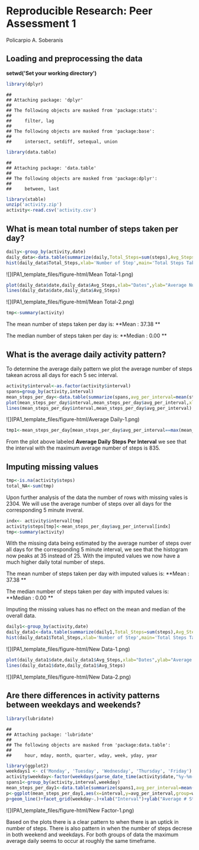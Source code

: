 # Reproducible Research: Peer Assessment 1
Policarpio A. Soberanis  


## Loading and preprocessing the data
**setwd('Set your working directory')**

```r
library(dplyr)
```

```
## 
## Attaching package: 'dplyr'
## 
## The following objects are masked from 'package:stats':
## 
##     filter, lag
## 
## The following objects are masked from 'package:base':
## 
##     intersect, setdiff, setequal, union
```

```r
library(data.table)
```

```
## 
## Attaching package: 'data.table'
## 
## The following objects are masked from 'package:dplyr':
## 
##     between, last
```

```r
library(xtable)
unzip('activity.zip')
activity<-read.csv('activity.csv')
```

## What is mean total number of steps taken per day?

```r
daily<-group_by(activity,date)
daily_data<-data.table(summarize(daily,Total_Steps=sum(steps),Avg_Steps=mean(steps),Median_Steps=median(steps)))
hist(daily_data$Total_Steps,xlab='Number of Step',main='Total Steps Taken Daily')
```

![](PA1_template_files/figure-html/Mean Total-1.png) 

```r
plot(daily_data$date,daily_data$Avg_Steps,xlab="Dates",ylab="Average Number of Step",main="Average Steps Per Day",xaxt="n")
lines(daily_data$date,daily_data$Avg_Steps)
```

![](PA1_template_files/figure-html/Mean Total-2.png) 

```r
tmp<-summary(activity)
```
The mean number of steps taken per day is:
**Mean   : 37.38  **

The median number of steps taken per day is:
**Median :  0.00  **

## What is the average daily activity pattern?
To determine the average daily pattern we plot the average number of steps takean across all days
for each 5 sec interval.

```r
activity$interval<-as.factor(activity$interval)
spans=group_by(activity,interval)
mean_steps_per_day<-data.table(summarize(spans,avg_per_interval=mean(steps,na.rm=TRUE)))
plot(mean_steps_per_day$interval,mean_steps_per_day$avg_per_interval,xlab="Interval",ylab="Average # Steps",main="Average Daily Steps Per Interval",xaxt="n")
lines(mean_steps_per_day$interval,mean_steps_per_day$avg_per_interval)
```

![](PA1_template_files/figure-html/Average Daily-1.png) 

```r
tmp1<-mean_steps_per_day[mean_steps_per_day$avg_per_interval==max(mean_steps_per_day$avg_per_interval)]
```

From the plot above labeled **Average Daily Steps Per Interval** we see that the interval with the maximum average number of steps
is 835.

## Imputing missing values

```r
tmp<-is.na(activity$steps)
total_NA<-sum(tmp)
```
Upon further analysis of the data the number of rows with missing vales is 2304. We will use the average number of steps over all days for the corresponding 5 minute inveral.

```r
indx<- activity$interval[tmp]
activity$steps[tmp]<-mean_steps_per_day$avg_per_interval[indx]
tmp<-summary(activity)
```

With the missing data being estimated by the average number of steps over all days for the corresponding 5 minute interval, we see that the histogram now peaks at 35 instead of 25. With the imputed values we now have a much higher daily total number of steps.

The mean number of steps taken per day with imputed values is:
**Mean   : 37.38  **

The median number of steps taken per day with imputed values is:
**Median :  0.00  **

Imputing the missing values has no effect on the mean and median of the overall data.


```r
daily1<-group_by(activity,date)
daily_data1<-data.table(summarize(daily1,Total_Steps=sum(steps),Avg_Steps=mean(steps),Median_Steps=median(steps)))
hist(daily_data1$Total_Steps,xlab='Number of Step',main='Total Steps Taken Daily')
```

![](PA1_template_files/figure-html/New Data-1.png) 

```r
plot(daily_data1$date,daily_data1$Avg_Steps,xlab="Dates",ylab="Average Number of Step",main="Average Steps Per Day",xaxt="n")
lines(daily_data1$date,daily_data1$Avg_Steps)
```

![](PA1_template_files/figure-html/New Data-2.png) 

## Are there differences in activity patterns between weekdays and weekends?

```r
library(lubridate)
```

```
## 
## Attaching package: 'lubridate'
## 
## The following objects are masked from 'package:data.table':
## 
##     hour, mday, month, quarter, wday, week, yday, year
```

```r
library(ggplot2)
weekdays1 <- c('Monday', 'Tuesday', 'Wednesday', 'Thursday', 'Friday')
activity$weekday<-factor(weekdays(parse_date_time(activity$date,"%y-%m-%d")) %in% weekdays1,levels=c(TRUE,FALSE),labels=c('weekday','weekend'))
spans1<-group_by(activity,interval,weekday)
mean_steps_per_day1<-data.table(summarize(spans1,avg_per_interval=mean(steps)))
p<-ggplot(mean_steps_per_day1,aes(x=interval,y=avg_per_interval,group=weekday,color=weekday))
p+geom_line()+facet_grid(weekday~.)+xlab("Interval")+ylab("Average # Steps")+ggtitle("Average Daily Steps Per Interval")
```

![](PA1_template_files/figure-html/New Factor-1.png) 

Based on the plots there is a clear pattern to when there is an uptick in number of steps. There is also pattern in when the number of steps decrese in both weekend and weekdays. For both groups of data the maximum average daily seems to occur at roughly the same timeframe.
